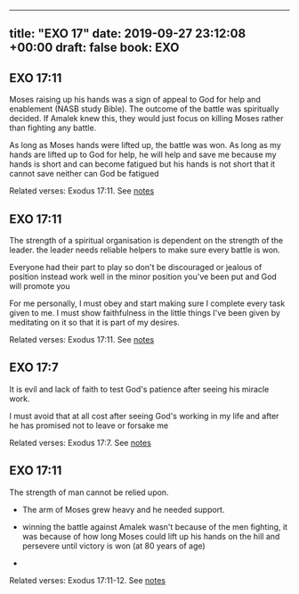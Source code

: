 
---
title: "EXO 17"
date: 2019-09-27 23:12:08 +00:00
draft: false
book: EXO
---

## EXO 17:11

Moses raising up his hands was a sign of appeal to God for help and enablement (NASB study Bible). The outcome of the battle was spiritually decided. If Amalek knew this, they would just focus on killing Moses rather than fighting any battle.

As long as Moses hands were lifted up, the battle was won. As long as my hands are lifted up to God for help, he will help and save me because my hands is short and can become fatigued but his hands is not short that it cannot save neither can God be fatigued

Related verses: Exodus 17:11. See [notes](https://my.bible.com/notes/3262916251953651805)


## EXO 17:11

The strength of a spiritual organisation is dependent on the strength of the leader. the leader needs reliable helpers to make sure every battle is won. 


Everyone had their part to play so don't be discouraged or jealous of position instead work well in the minor position you've been put and God will promote you 

For me personally, I must obey and start making sure I complete every task given to me. I must show faithfulness in the little things I've been given by meditating on it so that it is part of my desires.

Related verses: Exodus 17:11. See [notes](https://my.bible.com/notes/3261892347378262986)


## EXO 17:7

It is evil and lack of faith to test God's patience after seeing his miracle work.

I must avoid that at all cost after seeing God's working in my life and after he has promised not to leave or forsake me

Related verses: Exodus 17:7. See [notes](https://my.bible.com/notes/3261889935393416097)


## EXO 17:11

The strength of man cannot be relied upon. 

- The arm of Moses grew heavy and he needed support.

- winning the battle against Amalek wasn't because of the men fighting, it was because of how long Moses could lift up his hands on the hill and persevere until victory is won (at 80 years of age)

-

Related verses: Exodus 17:11-12. See [notes](https://my.bible.com/notes/2452810778924540639)


